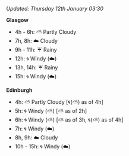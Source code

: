 *Updated: Thursday 12th January 03:30*

**Glasgow**

* 4h - 6h: :partly_sunny: Partly Cloudy
* 7h, 8h: :cloud: Cloudy
* 9h - 11h: :umbrella: Rainy
* 12h: :cyclone: Windy (:cloud:)
* 13h, 14h: :umbrella: Rainy
* 15h: :cyclone: Windy (:cloud:)

**Edinburgh**

* 4h: :partly_sunny: Partly Cloudy [:cyclone:(:partly_sunny:) as of 4h]
* 5h: :cyclone: Windy (:partly_sunny:) [:partly_sunny: as of 2h]
* 6h: :cyclone: Windy (:partly_sunny:) [:partly_sunny: as of 3h, :cyclone:(:partly_sunny:) as of 4h]
* 7h: :cyclone: Windy (:cloud:)
* 8h, 9h: :cloud: Cloudy
* 10h - 15h: :cyclone: Windy (:cloud:)
